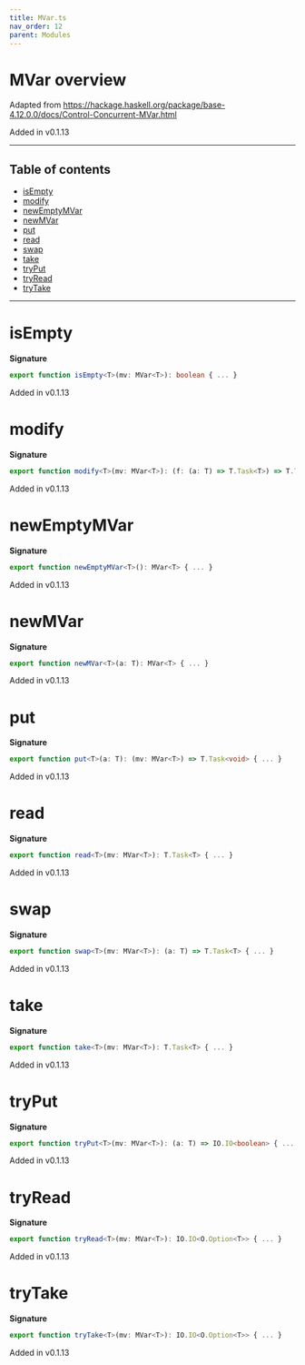 ```yaml
---
title: MVar.ts
nav_order: 12
parent: Modules
---
```


# MVar overview

Adapted from https://hackage.haskell.org/package/base-4.12.0.0/docs/Control-Concurrent-MVar.html

Added in v0.1.13

---

<h2 class="text-delta">Table of contents</h2>

- [isEmpty](#isempty)
- [modify](#modify)
- [newEmptyMVar](#newemptymvar)
- [newMVar](#newmvar)
- [put](#put)
- [read](#read)
- [swap](#swap)
- [take](#take)
- [tryPut](#tryput)
- [tryRead](#tryread)
- [tryTake](#trytake)

---

# isEmpty

**Signature**

```ts
export function isEmpty<T>(mv: MVar<T>): boolean { ... }
```

Added in v0.1.13

# modify

**Signature**

```ts
export function modify<T>(mv: MVar<T>): (f: (a: T) => T.Task<T>) => T.Task<void> { ... }
```

Added in v0.1.13

# newEmptyMVar

**Signature**

```ts
export function newEmptyMVar<T>(): MVar<T> { ... }
```

Added in v0.1.13

# newMVar

**Signature**

```ts
export function newMVar<T>(a: T): MVar<T> { ... }
```

Added in v0.1.13

# put

**Signature**

```ts
export function put<T>(a: T): (mv: MVar<T>) => T.Task<void> { ... }
```

Added in v0.1.13

# read

**Signature**

```ts
export function read<T>(mv: MVar<T>): T.Task<T> { ... }
```

Added in v0.1.13

# swap

**Signature**

```ts
export function swap<T>(mv: MVar<T>): (a: T) => T.Task<T> { ... }
```

Added in v0.1.13

# take

**Signature**

```ts
export function take<T>(mv: MVar<T>): T.Task<T> { ... }
```

Added in v0.1.13

# tryPut

**Signature**

```ts
export function tryPut<T>(mv: MVar<T>): (a: T) => IO.IO<boolean> { ... }
```

Added in v0.1.13

# tryRead

**Signature**

```ts
export function tryRead<T>(mv: MVar<T>): IO.IO<O.Option<T>> { ... }
```

Added in v0.1.13

# tryTake

**Signature**

```ts
export function tryTake<T>(mv: MVar<T>): IO.IO<O.Option<T>> { ... }
```

Added in v0.1.13

